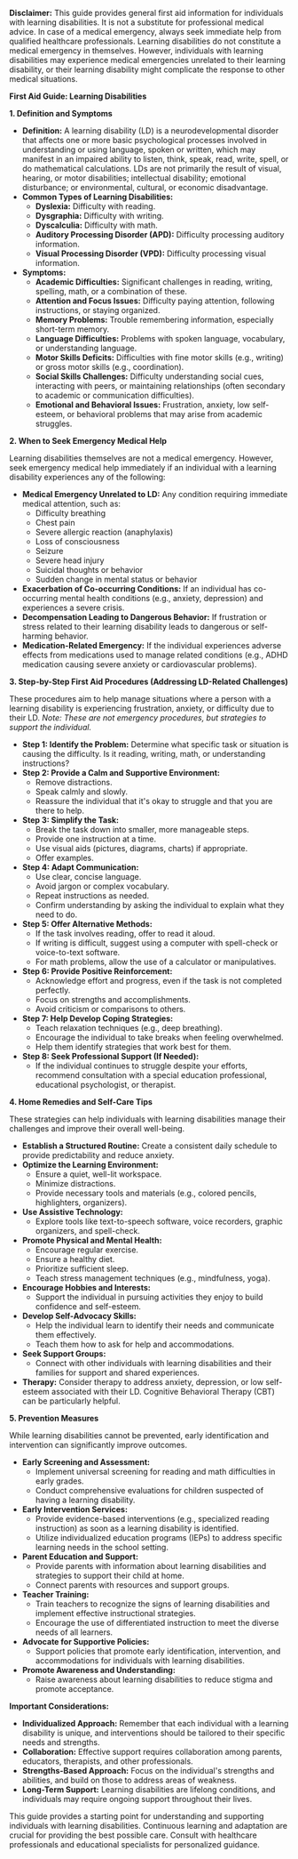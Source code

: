 **Disclaimer:** This guide provides general first aid information for individuals with learning disabilities. It is not a substitute for professional medical advice. In case of a medical emergency, always seek immediate help from qualified healthcare professionals. Learning disabilities do not constitute a medical emergency in themselves. However, individuals with learning disabilities may experience medical emergencies unrelated to their learning disability, or their learning disability might complicate the response to other medical situations.

**First Aid Guide: Learning Disabilities**

**1. Definition and Symptoms**

*   **Definition:** A learning disability (LD) is a neurodevelopmental disorder that affects one or more basic psychological processes involved in understanding or using language, spoken or written, which may manifest in an impaired ability to listen, think, speak, read, write, spell, or do mathematical calculations. LDs are not primarily the result of visual, hearing, or motor disabilities; intellectual disability; emotional disturbance; or environmental, cultural, or economic disadvantage.
*   **Common Types of Learning Disabilities:**
    *   **Dyslexia:** Difficulty with reading.
    *   **Dysgraphia:** Difficulty with writing.
    *   **Dyscalculia:** Difficulty with math.
    *   **Auditory Processing Disorder (APD):** Difficulty processing auditory information.
    *   **Visual Processing Disorder (VPD):** Difficulty processing visual information.
*   **Symptoms:**
    *   **Academic Difficulties:** Significant challenges in reading, writing, spelling, math, or a combination of these.
    *   **Attention and Focus Issues:** Difficulty paying attention, following instructions, or staying organized.
    *   **Memory Problems:** Trouble remembering information, especially short-term memory.
    *   **Language Difficulties:** Problems with spoken language, vocabulary, or understanding language.
    *   **Motor Skills Deficits:** Difficulties with fine motor skills (e.g., writing) or gross motor skills (e.g., coordination).
    *   **Social Skills Challenges:** Difficulty understanding social cues, interacting with peers, or maintaining relationships (often secondary to academic or communication difficulties).
    *   **Emotional and Behavioral Issues:** Frustration, anxiety, low self-esteem, or behavioral problems that may arise from academic struggles.

**2. When to Seek Emergency Medical Help**

Learning disabilities themselves are not a medical emergency. However, seek emergency medical help immediately if an individual with a learning disability experiences any of the following:

*   **Medical Emergency Unrelated to LD:** Any condition requiring immediate medical attention, such as:
    *   Difficulty breathing
    *   Chest pain
    *   Severe allergic reaction (anaphylaxis)
    *   Loss of consciousness
    *   Seizure
    *   Severe head injury
    *   Suicidal thoughts or behavior
    *   Sudden change in mental status or behavior
*   **Exacerbation of Co-occurring Conditions:** If an individual has co-occurring mental health conditions (e.g., anxiety, depression) and experiences a severe crisis.
*   **Decompensation Leading to Dangerous Behavior:** If frustration or stress related to their learning disability leads to dangerous or self-harming behavior.
*   **Medication-Related Emergency:** If the individual experiences adverse effects from medications used to manage related conditions (e.g., ADHD medication causing severe anxiety or cardiovascular problems).

**3. Step-by-Step First Aid Procedures (Addressing LD-Related Challenges)**

These procedures aim to help manage situations where a person with a learning disability is experiencing frustration, anxiety, or difficulty due to their LD. *Note: These are not emergency procedures, but strategies to support the individual.*

*   **Step 1: Identify the Problem:** Determine what specific task or situation is causing the difficulty. Is it reading, writing, math, or understanding instructions?
*   **Step 2: Provide a Calm and Supportive Environment:**
    *   Remove distractions.
    *   Speak calmly and slowly.
    *   Reassure the individual that it's okay to struggle and that you are there to help.
*   **Step 3: Simplify the Task:**
    *   Break the task down into smaller, more manageable steps.
    *   Provide one instruction at a time.
    *   Use visual aids (pictures, diagrams, charts) if appropriate.
    *   Offer examples.
*   **Step 4: Adapt Communication:**
    *   Use clear, concise language.
    *   Avoid jargon or complex vocabulary.
    *   Repeat instructions as needed.
    *   Confirm understanding by asking the individual to explain what they need to do.
*   **Step 5: Offer Alternative Methods:**
    *   If the task involves reading, offer to read it aloud.
    *   If writing is difficult, suggest using a computer with spell-check or voice-to-text software.
    *   For math problems, allow the use of a calculator or manipulatives.
*   **Step 6: Provide Positive Reinforcement:**
    *   Acknowledge effort and progress, even if the task is not completed perfectly.
    *   Focus on strengths and accomplishments.
    *   Avoid criticism or comparisons to others.
*   **Step 7: Help Develop Coping Strategies:**
    *   Teach relaxation techniques (e.g., deep breathing).
    *   Encourage the individual to take breaks when feeling overwhelmed.
    *   Help them identify strategies that work best for them.
*   **Step 8: Seek Professional Support (If Needed):**
    *   If the individual continues to struggle despite your efforts, recommend consultation with a special education professional, educational psychologist, or therapist.

**4. Home Remedies and Self-Care Tips**

These strategies can help individuals with learning disabilities manage their challenges and improve their overall well-being.

*   **Establish a Structured Routine:** Create a consistent daily schedule to provide predictability and reduce anxiety.
*   **Optimize the Learning Environment:**
    *   Ensure a quiet, well-lit workspace.
    *   Minimize distractions.
    *   Provide necessary tools and materials (e.g., colored pencils, highlighters, organizers).
*   **Use Assistive Technology:**
    *   Explore tools like text-to-speech software, voice recorders, graphic organizers, and spell-check.
*   **Promote Physical and Mental Health:**
    *   Encourage regular exercise.
    *   Ensure a healthy diet.
    *   Prioritize sufficient sleep.
    *   Teach stress management techniques (e.g., mindfulness, yoga).
*   **Encourage Hobbies and Interests:**
    *   Support the individual in pursuing activities they enjoy to build confidence and self-esteem.
*   **Develop Self-Advocacy Skills:**
    *   Help the individual learn to identify their needs and communicate them effectively.
    *   Teach them how to ask for help and accommodations.
*   **Seek Support Groups:**
    *   Connect with other individuals with learning disabilities and their families for support and shared experiences.
*   **Therapy:** Consider therapy to address anxiety, depression, or low self-esteem associated with their LD. Cognitive Behavioral Therapy (CBT) can be particularly helpful.

**5. Prevention Measures**

While learning disabilities cannot be prevented, early identification and intervention can significantly improve outcomes.

*   **Early Screening and Assessment:**
    *   Implement universal screening for reading and math difficulties in early grades.
    *   Conduct comprehensive evaluations for children suspected of having a learning disability.
*   **Early Intervention Services:**
    *   Provide evidence-based interventions (e.g., specialized reading instruction) as soon as a learning disability is identified.
    *   Utilize individualized education programs (IEPs) to address specific learning needs in the school setting.
*   **Parent Education and Support:**
    *   Provide parents with information about learning disabilities and strategies to support their child at home.
    *   Connect parents with resources and support groups.
*   **Teacher Training:**
    *   Train teachers to recognize the signs of learning disabilities and implement effective instructional strategies.
    *   Encourage the use of differentiated instruction to meet the diverse needs of all learners.
*   **Advocate for Supportive Policies:**
    *   Support policies that promote early identification, intervention, and accommodations for individuals with learning disabilities.
*   **Promote Awareness and Understanding:**
    *   Raise awareness about learning disabilities to reduce stigma and promote acceptance.

**Important Considerations:**

*   **Individualized Approach:** Remember that each individual with a learning disability is unique, and interventions should be tailored to their specific needs and strengths.
*   **Collaboration:** Effective support requires collaboration among parents, educators, therapists, and other professionals.
*   **Strengths-Based Approach:** Focus on the individual's strengths and abilities, and build on those to address areas of weakness.
*   **Long-Term Support:** Learning disabilities are lifelong conditions, and individuals may require ongoing support throughout their lives.

This guide provides a starting point for understanding and supporting individuals with learning disabilities. Continuous learning and adaptation are crucial for providing the best possible care. Consult with healthcare professionals and educational specialists for personalized guidance.
